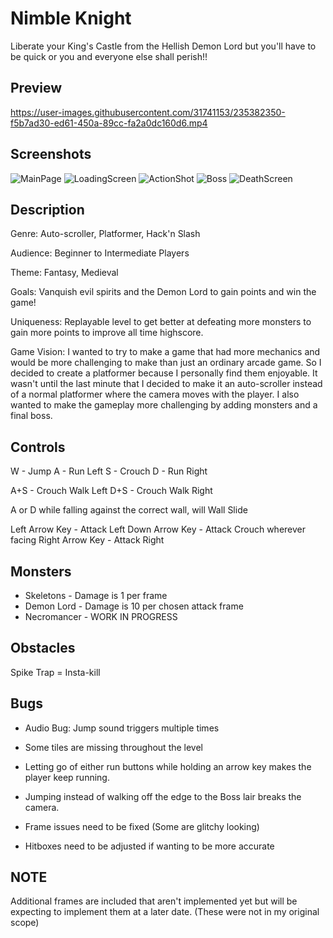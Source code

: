 # Nimble Knight

Liberate your King's Castle from the Hellish Demon Lord but you'll have to be quick or you and everyone else shall perish!!

## Preview

https://user-images.githubusercontent.com/31741153/235382350-f5b7ad30-ed61-450a-89cc-fa2a0dc160d6.mp4

## Screenshots

![MainPage](https://user-images.githubusercontent.com/31741153/235382974-2ac43391-d944-4147-89da-db6f083d74bd.PNG)
![LoadingScreen](https://user-images.githubusercontent.com/31741153/235382989-33d522d6-b78d-4357-868a-f4079e82b41a.PNG)
![ActionShot](https://user-images.githubusercontent.com/31741153/235382994-7a6c47f1-c2db-4755-a76f-8ea52a299704.PNG)
![Boss](https://user-images.githubusercontent.com/31741153/235383000-2b2e39d0-72a5-45bf-a1ba-c29d3d0e1422.PNG)
![DeathScreen](https://user-images.githubusercontent.com/31741153/235382996-612b9778-ca51-4238-aa91-231db92f1a3f.PNG)

## Description

Genre: Auto-scroller, Platformer, Hack'n Slash

Audience: Beginner to Intermediate Players

Theme: Fantasy, Medieval

Goals: Vanquish evil spirits and the Demon Lord to gain points and win the game!

Uniqueness: Replayable level to get better at defeating more monsters to gain more points to improve all time highscore.

Game Vision: I wanted to try to make a game that had more mechanics and would be more challenging to make than just an ordinary arcade game. So I decided to create a platformer because I personally find them enjoyable. It wasn't until the last minute that I decided to make it an auto-scroller instead of a normal platformer where the camera moves with the player. I also wanted to make the gameplay more challenging by adding monsters and a final boss.

## Controls

W - Jump
A - Run Left
S - Crouch
D - Run Right

A+S - Crouch Walk Left
D+S - Crouch Walk Right

A or D while falling against the correct wall, will Wall Slide

Left Arrow Key - Attack Left
Down Arrow Key - Attack Crouch wherever facing
Right Arrow Key - Attack Right

## Monsters

- Skeletons - Damage is 1 per frame
- Demon Lord - Damage is 10 per chosen attack frame
- Necromancer - WORK IN PROGRESS

## Obstacles

Spike Trap = Insta-kill

## Bugs

- Audio Bug: Jump sound triggers multiple times

- Some tiles are missing throughout the level

- Letting go of either run buttons while holding an arrow key makes the player keep running.

- Jumping instead of walking off the edge to the Boss lair breaks the camera.

- Frame issues need to be fixed (Some are glitchy looking)

- Hitboxes need to be adjusted if wanting to be more accurate

## NOTE

Additional frames are included that aren't implemented yet but will be expecting to implement them at a later date. (These were not in my original scope)
